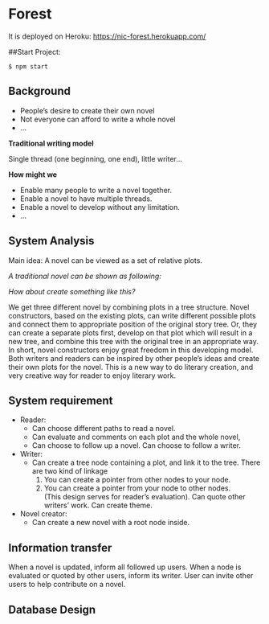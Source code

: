 # Forest

It is deployed on Heroku: https://nic-forest.herokuapp.com/

##Start Project:
```
$ npm start
```

## Background

* People’s desire to create their own novel
* Not everyone can afford to write a whole novel
* ...

**Traditional writing model**

Single thread (one beginning, one end), little writer...

**How might we**

* Enable many people to write a novel together.
* Enable a novel to have multiple threads.
* Enable a novel to develop without any limitation.
* ...

## System Analysis

Main idea: A novel can be viewed as a set of relative plots.

_A traditional novel can be shown as following:_


_How about create something like this?_






We get three different novel by combining plots in a tree structure. Novel constructors, based on the existing plots, can write different possible plots and connect them to appropriate position of the original story tree. Or, they can create a separate plots first, develop on that plot which will result in a new tree, and combine this tree with the original tree in an appropriate way. In short, novel constructors enjoy great freedom in this developing model. Both writers and readers can be inspired by other people’s ideas and create their own plots for the novel. This is a new way to do literary creation, and very creative way for reader to enjoy literary work.

## System requirement

* Reader:
    * Can choose different paths to read a novel.
    * Can evaluate and comments on each plot and the whole novel,
    * Can choose to follow up a novel. Can choose to follow a writer.
* Writer:
    * Can create a tree node containing a plot, and link it to the tree. There are two kind of linkage
        1. You can create a pointer from other nodes to your node.
        2. You can create a pointer from your node to other nodes.   
        (This design serves for reader’s evaluation). Can quote other writers’ work. Can create theme.
* Novel creator:
    * Can create a new novel with a root node inside.

## Information transfer

When a novel is updated, inform all followed up users. When a node is evaluated or quoted by other users, inform its writer. User can invite other users to help contribute on a novel.

## Database Design
